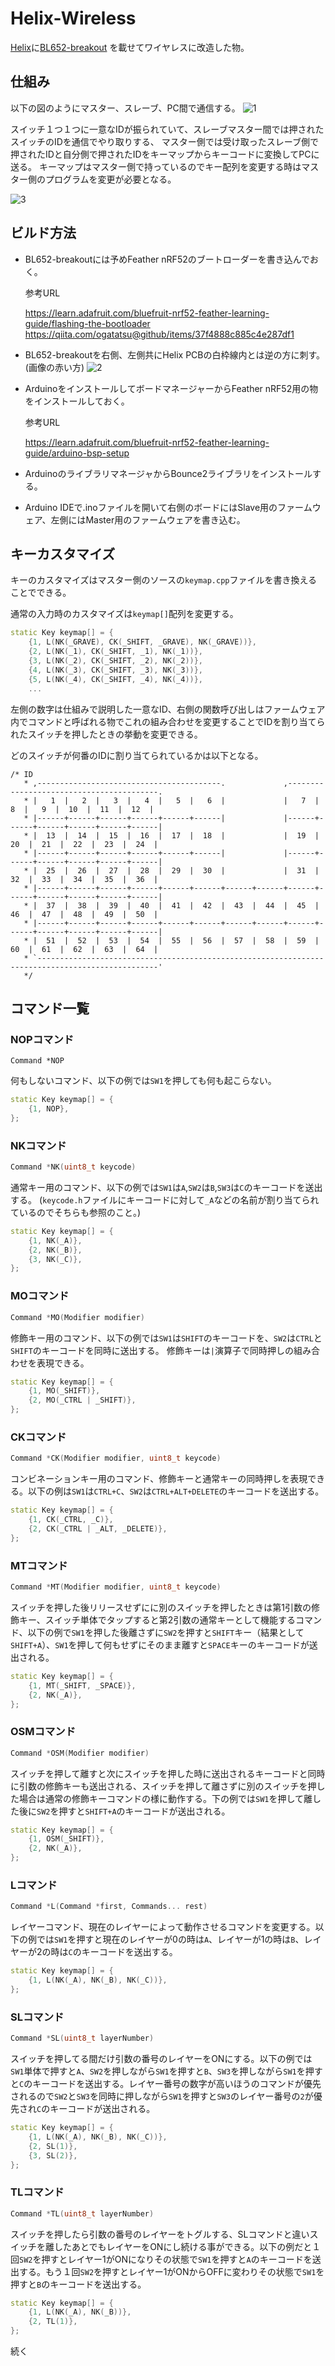 # Helix-Wireless

[Helix](https://github.com/MakotoKurauchi/helix)に[BL652-breakout](https://github.com/ogatatsu/BL652-breakout)
を載せてワイヤレスに改造した物。

## 仕組み
以下の図のようにマスター、スレーブ、PC間で通信する。
![1](./images/1.jpg)

スイッチ１つ１つに一意なIDが振られていて、スレーブマスター間では押されたスイッチのIDを通信でやり取りする、
マスター側では受け取ったスレーブ側で押されたIDと自分側で押されたIDをキーマップからキーコードに変換してPCに送る。
キーマップはマスター側で持っているのでキー配列を変更する時はマスター側のプログラムを変更が必要となる。

![3](./images/3.jpg)

## ビルド方法
- BL652-breakoutには予めFeather nRF52のブートローダーを書き込んでおく。

  参考URL
  
  https://learn.adafruit.com/bluefruit-nrf52-feather-learning-guide/flashing-the-bootloader
  https://qiita.com/ogatatsu@github/items/37f4888c885c4e287df1

- BL652-breakoutを右側、左側共にHelix PCBの白枠線内とは逆の方に刺す。(画像の赤い方)
  ![2](./images/2.jpg)

- ArduinoをインストールしてボードマネージャーからFeather nRF52用の物をインストールしておく。

  参考URL

  https://learn.adafruit.com/bluefruit-nrf52-feather-learning-guide/arduino-bsp-setup

- ArduinoのライブラリマネージャからBounce2ライブラリをインストールする。
- Arduino IDEで.inoファイルを開いて右側のボードにはSlave用のファームウェア、左側にはMaster用のファームウェアを書き込む。

## キーカスタマイズ
キーのカスタマイズはマスター側のソースの`keymap.cpp`ファイルを書き換えることでできる。

通常の入力時のカスタマイズは`keymap[]`配列を変更する。

```c++
static Key keymap[] = {
    {1, L(NK(_GRAVE), CK(_SHIFT, _GRAVE), NK(_GRAVE))},
    {2, L(NK(_1), CK(_SHIFT, _1), NK(_1))},
    {3, L(NK(_2), CK(_SHIFT, _2), NK(_2))},
    {4, L(NK(_3), CK(_SHIFT, _3), NK(_3))},
    {5, L(NK(_4), CK(_SHIFT, _4), NK(_4))},
    ...
```

左側の数字は仕組みで説明した一意なID、右側の関数呼び出しはファームウェア内でコマンドと呼ばれる物でこれの組み合わせを変更することでIDを割り当てられたスイッチを押したときの挙動を変更できる。

どのスイッチが何番のIDに割り当てられているかは以下となる。

```
/* ID
   * ,-----------------------------------------.             ,-----------------------------------------.
   * |   1  |   2  |   3  |   4  |   5  |   6  |             |   7  |   8  |   9  |  10  |  11  |  12  |
   * |------+------+------+------+------+------|             |------+------+------+------+------+------|
   * |  13  |  14  |  15  |  16  |  17  |  18  |             |  19  |  20  |  21  |  22  |  23  |  24  |
   * |------+------+------+------+------+------|             |------+------+------+------+------+------|
   * |  25  |  26  |  27  |  28  |  29  |  30  |             |  31  |  32  |  33  |  34  |  35  |  36  |
   * |------+------+------+------+------+------+------+------+------+------+------+------+------+------|
   * |  37  |  38  |  39  |  40  |  41  |  42  |  43  |  44  |  45  |  46  |  47  |  48  |  49  |  50  |
   * |------+------+------+------+------+------+------+------+------+------+------+------+------+------|
   * |  51  |  52  |  53  |  54  |  55  |  56  |  57  |  58  |  59  |  60  |  61  |  62  |  63  |  64  |
   * `-------------------------------------------------------------------------------------------------'
   */
```

## コマンド一覧
### NOPコマンド
```
Command *NOP
```
何もしないコマンド、以下の例では`SW1`を押しても何も起こらない。
```c++
static Key keymap[] = {
    {1, NOP},
};
```

### NKコマンド
```c++
Command *NK(uint8_t keycode)
```
通常キー用のコマンド、以下の例では`SW1`は`A`,`SW2`は`B`,`SW3`は`C`のキーコードを送出する。
(`keycode.h`ファイルにキーコードに対して`_A`などの名前が割り当てられているのでそちらも参照のこと。)
```c++
static Key keymap[] = {
    {1, NK(_A)},
    {2, NK(_B)},
    {3, NK(_C)},
};
```

### MOコマンド
```c++
Command *MO(Modifier modifier)
```
修飾キー用のコマンド、以下の例では`SW1`は`SHIFT`のキーコードを、`SW2`は`CTRL`と`SHIFT`のキーコードを同時に送出する。
修飾キーは`|`演算子で同時押しの組み合わせを表現できる。
```c++
static Key keymap[] = {
    {1, MO(_SHIFT)},
    {2, MO(_CTRL | _SHIFT)},
};
```

### CKコマンド
```c++
Command *CK(Modifier modifier, uint8_t keycode)
```
コンビネーションキー用のコマンド、修飾キーと通常キーの同時押しを表現できる。以下の例は`SW1`は`CTRL+C`、`SW2`は`CTRL+ALT+DELETE`のキーコードを送出する。
```c++
static Key keymap[] = {
    {1, CK(_CTRL, _C)},
    {2, CK(_CTRL | _ALT, _DELETE)},
};
```

### MTコマンド
```c++
Command *MT(Modifier modifier, uint8_t keycode)
```
スイッチを押した後リリースせずにに別のスイッチを押したときは第1引数の修飾キー、スイッチ単体でタップすると第2引数の通常キーとして機能するコマンド、以下の例で`SW1`を押した後離さずに`SW2`を押すと`SHIFT`キー（結果として`SHIFT+A`）、`SW1`を押して何もせずにそのまま離すと`SPACE`キーのキーコードが送出される。
```c++
static Key keymap[] = {
    {1, MT(_SHIFT, _SPACE)},
    {2, NK(_A)},
};
```

### OSMコマンド
```c++
Command *OSM(Modifier modifier)
```
スイッチを押して離すと次にスイッチを押した時に送出されるキーコードと同時に引数の修飾キーも送出される、スイッチを押して離さずに別のスイッチを押した場合は通常の修飾キーコマンドの様に動作する。下の例では`SW1`を押して離した後に`SW2`を押すと`SHIFT+A`のキーコードが送出される。
```c++
static Key keymap[] = {
    {1, OSM(_SHIFT)},
    {2, NK(_A)},
};
```

### Lコマンド
```c++
Command *L(Command *first, Commands... rest)
```
レイヤーコマンド、現在のレイヤーによって動作させるコマンドを変更する。以下の例では`SW1`を押すと現在のレイヤーが0の時は`A`、レイヤーが1の時は`B`、レイヤーが2の時は`C`のキーコードを送出する。
```c++
static Key keymap[] = {
    {1, L(NK(_A), NK(_B), NK(_C))},
};
```

### SLコマンド
```c++
Command *SL(uint8_t layerNumber)
```
スイッチを押してる間だけ引数の番号のレイヤーをONにする。以下の例では`SW1`単体で押すと`A`、`SW2`を押しながら`SW1`を押すと`B`、`SW3`を押しながら`SW1`を押すと`C`のキーコードを送出する。レイヤー番号の数字が高いほうのコマンドが優先されるので`SW2`と`SW3`を同時に押しながら`SW1`を押すと`SW3`のレイヤー番号の`2`が優先され`C`のキーコードが送出される。
```c++
static Key keymap[] = {
    {1, L(NK(_A), NK(_B), NK(_C))},
    {2, SL(1)},
    {3, SL(2)},
};
```

### TLコマンド
```c++
Command *TL(uint8_t layerNumber)
```
スイッチを押したら引数の番号のレイヤーをトグルする、SLコマンドと違いスイッチを離したあとでもレイヤーをONにし続ける事ができる。以下の例だと１回`SW2`を押すとレイヤー1がONになりその状態で`SW1`を押すと`A`のキーコードを送出する。もう１回`SW2`を押すとレイヤー1がONからOFFに変わりその状態で`SW1`を押すと`B`のキーコードを送出する。
```c++
static Key keymap[] = {
    {1, L(NK(_A), NK(_B))},
    {2, TL(1)},
};
```
続く
